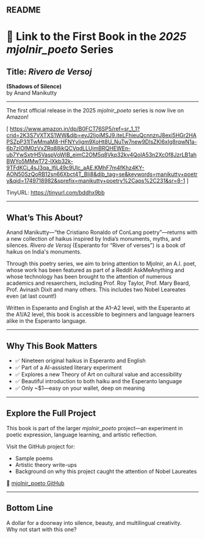 ## README

# 📘 Link to the First Book in the *2025 mjolnir_poeto* Series

## Title: *Rivero de Versoj*  
**(Shadows of Silence)**  
by Anand Manikutty

---

The first official release in the 2025 *mjolnir_poeto* series is now live on Amazon!

[ https://www.amazon.in/dp/B0FCT76SP5/ref=sr_1_1?crid=2K3S7VXTXS1WW&dib=eyJ2IjoiMSJ9.iteLFhieuQcnnznJ8exi5HGr2HAPSZpP31lTwMmaM8-HFNYvligm9XoHt8U_NuTw7new9DIsZKl6xIg8rqwN1a-6b7zIOIM0zVxZRq88jkQCVqdLLUjmBRQHEWEn-ub7YwSxtrH5VaspVoWIB_eimC2OM5q8Vkp32kv4QoIA53n2Xc0f8JzrLB1ahBWYo5MMwT72-lXkb32k-9TFdKCj_4sJ3qa_lfjL49c9Ulc_aAE.KMhF7m4fKhz4KY-AON50SzQoRB12sn66Xbct4T_BIi8&dib_tag=se&keywords=manikutty+poetry&qid=1749718982&sprefix=manikutty+poetry%2Caps%2C231&sr=8-1 ]

TinyURL: https://tinyurl.com/bddhx9bb

---

## What’s This About?

Anand Manikutty—“the Cristiano Ronaldo of ConLang poetry”—returns with a new collection of haikus inspired by India’s monuments, myths, and silences. *Rivero de Versoj* (Esperanto for “River of verses”) is a book of haikus on India's monuments.

Through this poetry series, we aim to bring attention to Mjolnir, an A.I. poet, whose work has been featured as part of a Reddit AskMeAnything and whose technology has been brought to the attention of numerous academics and resaerchers, 
including Prof. Roy Taylor, Prof. Mary Beard, Prof. Avinash Dixit and many others. This includes two Nobel Leareates even (at last count!)

Written in Esperanto and English at the A1–A2 level, with the Esperanto at the A1/A2 level, this book is accessible to beginners and language learners alike in the Esperanto language.

---

## Why This Book Matters

- ✅ Nineteen original haikus in Esperanto and English  
- ✅ Part of a AI-assisted literary experiment  
- ✅ Explores a new Theory of Art on cultural value and accessibility  
- ✅ Beautiful introduction to both haiku and the Esperanto language  
- ✅ Only ~$1—easy on your wallet, deep on meaning  

---

## Explore the Full Project

This book is part of the larger *mjolnir_poeto* project—an experiment in poetic expression, language learning, and artistic reflection.

Visit the GitHub project for:
- Sample poems  
- Artistic theory write-ups  
- Background on why this project caught the attention of Nobel Laureates

🔗 [mjolnir_poeto GitHub](https://github.com/delphicventurescode/mjolnir_poeto_book_series)

---

## Bottom Line

A dollar for a doorway into silence, beauty, and multilingual creativity.  
Why not start with this one?

